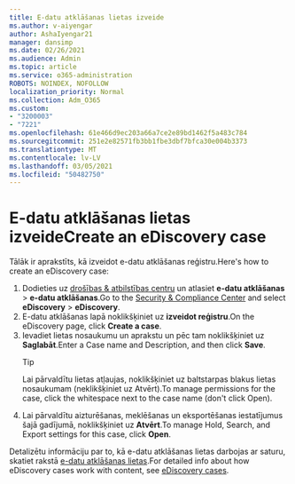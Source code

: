 ```yaml
---
title: E-datu atklāšanas lietas izveide
ms.author: v-aiyengar
author: AshaIyengar21
manager: dansimp
ms.date: 02/26/2021
ms.audience: Admin
ms.topic: article
ms.service: o365-administration
ROBOTS: NOINDEX, NOFOLLOW
localization_priority: Normal
ms.collection: Adm_O365
ms.custom:
- "3200003"
- "7221"
ms.openlocfilehash: 61e466d9ec203a66a7ce2e89bd1462f5a483c784
ms.sourcegitcommit: 251e2e82571fb3bb1fbe3dbf7bfca30e004b3373
ms.translationtype: MT
ms.contentlocale: lv-LV
ms.lasthandoff: 03/05/2021
ms.locfileid: "50482750"
---
```

# <a name="create-an-ediscovery-case"></a><span data-ttu-id="db5d1-102">E-datu atklāšanas lietas izveide</span><span class="sxs-lookup"><span data-stu-id="db5d1-102">Create an eDiscovery case</span></span>

<span data-ttu-id="db5d1-103">Tālāk ir aprakstīts, kā izveidot e-datu atklāšanas reģistru.</span><span class="sxs-lookup"><span data-stu-id="db5d1-103">Here's how to create an eDiscovery case:</span></span>

1. <span data-ttu-id="db5d1-104">Dodieties uz [drošības & atbilstības centru](https://go.microsoft.com/fwlink/p/?linkid=2077143) un atlasiet **e-datu atklāšanas**  >  **e-datu atklāšanas**.</span><span class="sxs-lookup"><span data-stu-id="db5d1-104">Go to the [Security & Compliance Center](https://go.microsoft.com/fwlink/p/?linkid=2077143) and select **eDiscovery** > **eDiscovery**.</span></span>
1. <span data-ttu-id="db5d1-105">E-datu atklāšanas lapā noklikšķiniet uz **izveidot reģistru**.</span><span class="sxs-lookup"><span data-stu-id="db5d1-105">On the eDiscovery page, click **Create a case**.</span></span>
1. <span data-ttu-id="db5d1-106">Ievadiet lietas nosaukumu un aprakstu un pēc tam noklikšķiniet uz **Saglabāt**.</span><span class="sxs-lookup"><span data-stu-id="db5d1-106">Enter a Case name and Description, and then click **Save**.</span></span>
    > [!TIP]
    ><span data-ttu-id="db5d1-107">Lai pārvaldītu lietas atļaujas, noklikšķiniet uz baltstarpas blakus lietas nosaukumam (neklikšķiniet uz Atvērt).</span><span class="sxs-lookup"><span data-stu-id="db5d1-107">To manage permissions for the case, click the whitespace next to the case name (don't click Open).</span></span>
1. <span data-ttu-id="db5d1-108">Lai pārvaldītu aizturēšanas, meklēšanas un eksportēšanas iestatījumus šajā gadījumā, noklikšķiniet uz **Atvērt**.</span><span class="sxs-lookup"><span data-stu-id="db5d1-108">To manage Hold, Search, and Export settings for this case, click **Open**.</span></span>

<span data-ttu-id="db5d1-109">Detalizētu informāciju par to, kā e-datu atklāšanas lietas darbojas ar saturu, skatiet rakstā [e-datu atklāšanas lietas](https://go.microsoft.com/fwlink/?linkid=2101589).</span><span class="sxs-lookup"><span data-stu-id="db5d1-109">For detailed info about how eDiscovery cases work with content, see [eDiscovery cases](https://go.microsoft.com/fwlink/?linkid=2101589).</span></span>
